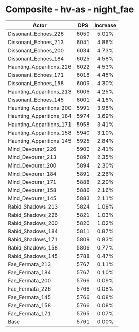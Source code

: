 # Composite - hv-as - night_fae
| Actor | DPS | Increase |
|---|:---:|:---:|
|Dissonant_Echoes_226|6050|5.01%|
|Dissonant_Echoes_213|6041|4.86%|
|Dissonant_Echoes_200|6034|4.73%|
|Dissonant_Echoes_184|6025|4.58%|
|Haunting_Apparitions_226|6022|4.53%|
|Dissonant_Echoes_171|6018|4.45%|
|Dissonant_Echoes_158|6009|4.30%|
|Haunting_Apparitions_213|6006|4.25%|
|Dissonant_Echoes_145|6001|4.16%|
|Haunting_Apparitions_200|5991|3.98%|
|Haunting_Apparitions_184|5974|3.69%|
|Haunting_Apparitions_171|5958|3.41%|
|Haunting_Apparitions_158|5940|3.10%|
|Haunting_Apparitions_145|5925|2.84%|
|Mind_Devourer_226|5900|2.41%|
|Mind_Devourer_213|5897|2.35%|
|Mind_Devourer_200|5894|2.30%|
|Mind_Devourer_184|5891|2.26%|
|Mind_Devourer_171|5888|2.20%|
|Mind_Devourer_158|5886|2.16%|
|Mind_Devourer_145|5883|2.11%|
|Rabid_Shadows_213|5824|1.09%|
|Rabid_Shadows_226|5821|1.03%|
|Rabid_Shadows_200|5820|1.02%|
|Rabid_Shadows_184|5811|0.87%|
|Rabid_Shadows_171|5809|0.83%|
|Rabid_Shadows_158|5806|0.77%|
|Rabid_Shadows_145|5788|0.47%|
|Fae_Fermata_213|5767|0.11%|
|Fae_Fermata_184|5767|0.10%|
|Fae_Fermata_200|5766|0.09%|
|Fae_Fermata_226|5766|0.08%|
|Fae_Fermata_145|5766|0.08%|
|Fae_Fermata_158|5766|0.08%|
|Fae_Fermata_171|5765|0.07%|
|Base|5761|0.00%|
